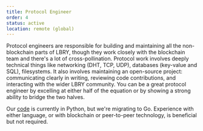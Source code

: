```yaml
---
title: Protocol Engineer
order: 4
status: active
location: remote (global)
---
```


Protocol engineers are responsible for building and maintaining all the non-blockchain parts of LBRY, though they work closely with
the blockchain team and there's a lot of cross-pollination. Protocol work involves deeply technical things like networking 
(DHT, TCP, UDP), databases (key-value and SQL), filesystems. It also involves maintaining an open-source project: communicating 
clearly in writing, reviewing code contributions, and interacting with the wider LBRY community. You can be a great protocol engineer
by excelling at either half of the equation or by showing a strong ability to bridge the two halves.

Our [code](https://github.com/lbryio/lbry-sdk) is currently in Python, but we're migrating to Go. 
Experience with either language, or with blockchain or peer-to-peer technology, is beneficial but not required. 
